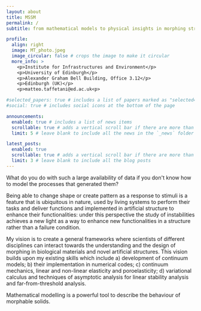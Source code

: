 ```yaml
---
layout: about 
title: MSSM
permalink: /
subtitle: from mathematical models to physical insights in morphing strategies in biological and artificial active systems 

profile:
  align: right
  image: MT_photo.jpeg
  image_circular: false # crops the image to make it circular
  more_info: >
    <p>Institute for Infrastructures and Environment</p>
    <p>University of Edinburgh</p>
    <p>Alexander Graham Bell Building, Office 3.12</p>
    <p>Edinburgh (UK)</p>
    <p>matteo.taffetani@ed.ac.uk<p>

#selected_papers: true # includes a list of papers marked as "selected={true}"
#social: true # includes social icons at the bottom of the page

announcements:
  enabled: true # includes a list of news items
  scrollable: true # adds a vertical scroll bar if there are more than 3 news items
  limit: 5 # leave blank to include all the news in the `_news` folder

latest_posts:
  enabled: true
  scrollable: true # adds a vertical scroll bar if there are more than 3 new posts items
  limit: 3 # leave blank to include all the blog posts
---
```

What do you do with such a large availability of data if you don't know how to model the processes that generated them?

Being able to change shape or create pattern as a response to stimuli is a feature that is ubiquitous in nature, used by living systems to perform their tasks and deliver functions and implemented in artificial structure to enhance their functionalities: under this perspective the study of instabilities achieves a new light as a way to enhance new functionalities in a structure rather than a failure condition.

My vision is to create a general frameworks where scientists of different disciplines can interact towards the understanding and the design of morphing in biological materials and novel artificial structures.
This vision builds upon my existing skills which include
a) development of continuum models;
b) their implementation in numerical codes;
c) continuum mechanics, linear and non-linear elasticity and poroelasticity;
d) variational calculus and techniques of asymptotic analysis for linear stability analysis and far-from-threshold analysis.

<!--  Write your biography here. Tell the world about yourself. Link to your favorite [subreddit](http://reddit.com). You can put a picture in, too. The code is already in, just name your picture `prof_pic.jpg` and put it in the `img/` folder.

Put your address / P.O. box / other info right below your picture. You can also disable any of these elements by editing `profile` property of the YAML header of your `_pages/about.md`. Edit `_bibliography/papers.bib` and Jekyll will render your [publications page](/al-folio/publications/) automatically.

Link to your social media connections, too. This theme is set up to use [Font Awesome icons](https://fontawesome.com/) and [Academicons](https://jpswalsh.github.io/academicons/), like the ones below. Add your Facebook, Twitter, LinkedIn, Google Scholar, or just disable all of them.-->

Mathematical modelling is a powerful tool to describe the behaviour of morphable solids.
